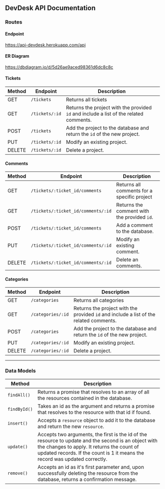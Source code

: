 ## DevDesk API Documentation

### Routes

#### Endpoint
https://api-devdesk.herokuapp.com/api

#### ER Diagram
https://dbdiagram.io/d/5d26ae9aced98361d6dc8c8c

#### Tickets

| Method | Endpoint                        | Description                                        |
|--------|---------------------------------|----------------------------------------------------|
| GET    | `/tickets` | Returns all tickets       |
| GET    | `/tickets/:id` | Returns the project with the provided `id` and include a list of the related comments. |
| POST    | `/tickets` | Add the project to the database and return the `id` of the new project. |
| PUT    | `/tickets/:id` | Modify an existing project.                   |
| DELETE | `/tickets/:id`         | Delete a project.                            |

#### Comments

| Method | Endpoint                        | Description                                        |
|--------|---------------------------------|----------------------------------------------------|
| GET    | `/tickets/:ticket_id/comments`         | Returns all comments for a specific project      |
| GET    | `/tickets/:ticket_id/comments/:id`         | Returns the comment with the provided `id`.       |
| POST    | `/tickets/:ticket_id/comments`         | Add a comment to the database.      |
| PUT    | `/tickets/:ticket_id/comments/:id`         | Modify an existing comment.                   |
| DELETE | `/tickets/:ticket_id/comments/:id`         | Delete an comments.                            |                           |

#### Categories

| Method | Endpoint                        | Description                                        |
|--------|---------------------------------|----------------------------------------------------|
| GET    | `/categories` | Returns all categories       |
| GET    | `/categories/:id` | Returns the project with the provided `id` and include a list of the related comments. |
| POST    | `/categories` | Add the project to the database and return the `id` of the new project. |
| PUT    | `/categories/:id` | Modify an existing project.                   |
| DELETE | `/categories/:id`         | Delete a project.     

---
### Data Models

| Method | Description |
|--------|-------------|
| `findAll()` | Returns a promise that resolves to an array of all the resources contained in the database. |
| `findById()` | Takes an id as the argument and returns a promise that resolves to the resource with that id if found. |
| `insert()` | Accepts a `resource` object to add it to the database and return the new `resource`.
| `update()` | Accepts two arguments, the first is the id of the resource to update and the second is an object with the changes to apply. It returns the count of updated records. If the count is 1 it means the record was updated correctly. |
| `remove()` | Accepts an id as it's first parameter and, upon successfully deleting the resource from the database, returns a confirmation message. |
